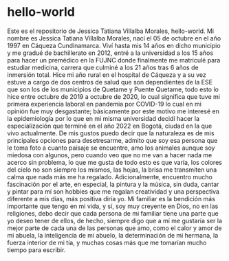 # hello-world
Este es el repositorio de Jessica Tatiana Villalba Morales, hello-world.
Mi nombre es Jessica Tatiana Villalba Morales, nací el 05 de octubre en el año 1997 en Cáqueza Cundinamarca. Viví hasta mis 14 años en dicho municipio y me gradué de bachillerato en 2012, entré a la universidad a los 15 años para hacer un premédico en la FUJNC donde finalmente me matriculé para estudiar medicina, carrera que culminé a los 21 años tras 6 años de inmersión total. Hice mi año rural en el hospital de Cáqueza y a su vez estuve a cargo de dos centros de salud que son dependientes de la ESE que son los de los municipios de Quetame y Puente Quetame, todo esto lo hice entre octubre de 2019 a octubre de 2020, lo cual significa que tuve mi primera experiencia laboral en pandemia por COVID-19 lo cual en mi opinión fue muy desgastante; básicamente por este motivo me interesé en la epidemiología por lo que en mi misma universidad decidí hacer la especialización que terminé en el año 2022 en Bogotá, ciudad en la que vivo actualmente. De mis gustos puedo decir que la naturaleza es de mis principales opciones para desetresarme, admito que soy esa persona que le toma foto a cuanto paisaje se encuentre, amo los animales aunque soy miedosa con algunos, pero cuando veo que no me van a hacer nada me acerco sin problema, lo que me gusta de todo esto es que varía, los colores del cielo no son siempre los mismos, las hojas, la brisa me transmiten una calma que nada más me ha regalado. Adicionalmente, encuentro mucho fascinación por el arte, en especial, la pintura y la música, sin duda, cantar y pintar para mí son hobbies que me regalan creatividad y una perspectiva diferente a mis días, más positiva diría yo. Mi familiar es la bendición más importante que tengo en mi vida, y sí, soy muy creyente en Dios, no en las religiones, debo decir que cada persona de mi familiar tiene una parte que yo deseo tener de ellos, de hecho, siempre digo que a mí me gustaría ser la mejor parte de cada una de las personas que amo, como el calor y amor de mi abuela, la inteligencia de mi abuelo, la determinación de mi hermana, la fuerza interior de mi tía, y muchas cosas más que me tomarían mucho tiempo para escribir. 
